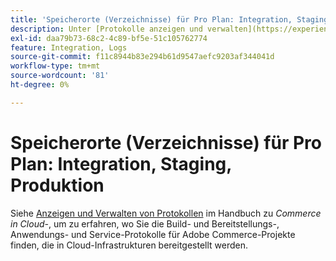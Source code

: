 ```yaml
---
title: 'Speicherorte (Verzeichnisse) für Pro Plan: Integration, Staging, Produktion'
description: Unter [Protokolle anzeigen und verwalten](https://experienceleague.adobe.com/docs/commerce-cloud-service/user-guide/develop/test/log-locations.html?lang=de) im Handbuch zu Commerce in Cloud-Infrastrukturen erfahren Sie, wo Sie die Build- und Bereitstellungs-, Anwendungs- und Service-Protokolle für Ihr Projekt finden.
exl-id: daa79b73-68c2-4c89-bf5e-51c105762774
feature: Integration, Logs
source-git-commit: f11c8944b83e294b61d9547aefc9203af344041d
workflow-type: tm+mt
source-wordcount: '81'
ht-degree: 0%

---
```


# Speicherorte (Verzeichnisse) für Pro Plan: Integration, Staging, Produktion

Siehe [Anzeigen und Verwalten von Protokollen](https://experienceleague.adobe.com/docs/commerce-cloud-service/user-guide/develop/test/log-locations.html?lang=de) im Handbuch zu *Commerce in Cloud-*, um zu erfahren, wo Sie die Build- und Bereitstellungs-, Anwendungs- und Service-Protokolle für Adobe Commerce-Projekte finden, die in Cloud-Infrastrukturen bereitgestellt werden.
